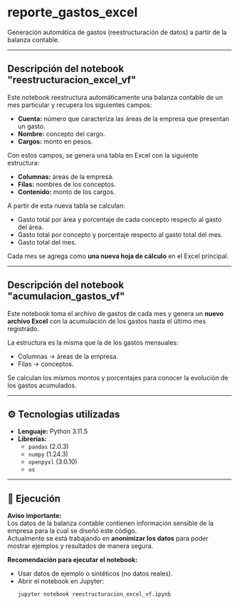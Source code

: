 # reporte_gastos_excel

Generación automática de gastos (reestructuración de datos) a partir de la balanza contable.

---

## Descripción del notebook "reestructuracion_excel_vf"

Este notebook reestructura automáticamente una balanza contable de un mes particular y recupera los siguientes campos:

- **Cuenta:** número que caracteriza las áreas de la empresa que presentan un gasto.  
- **Nombre:** concepto del cargo.  
- **Cargos:** monto en pesos.

Con estos campos, se genera una tabla en Excel con la siguiente estructura:

- **Columnas:** áreas de la empresa.  
- **Filas:** nombres de los conceptos.  
- **Contenido:** monto de los cargos.

A partir de esta nueva tabla se calculan:

- Gasto total por área y porcentaje de cada concepto respecto al gasto del área.  
- Gasto total por concepto y porcentaje respecto al gasto total del mes.  
- Gasto total del mes.

Cada mes se agrega como **una nueva hoja de cálculo** en el Excel principal.

---

## Descripción del notebook "acumulacion_gastos_vf"

Este notebook toma el archivo de gastos de cada mes y genera un **nuevo archivo Excel** con la acumulación de los gastos hasta el último mes registrado.

La estructura es la misma que la de los gastos mensuales:  
- Columnas -> áreas de la empresa.  
- Filas -> conceptos.  

Se calculan los mismos montos y porcentajes para conocer la evolución de los gastos acumulados.

---

## ⚙️ Tecnologías utilizadas

* **Lenguaje:** Python 3.11.5  
* **Librerías:**
  - `pandas` (2.0.3)  
  - `numpy` (1.24.3)  
  - `openpyxl` (3.0.10)  
  - `os`

---

## 🚀 Ejecución

**Aviso importante:**  
Los datos de la balanza contable contienen información sensible de la empresa para la cual se diseñó este código.  
Actualmente se está trabajando en **anonimizar los datos** para poder mostrar ejemplos y resultados de manera segura.

**Recomendación para ejecutar el notebook:**  
- Usar datos de ejemplo o sintéticos (no datos reales).  
- Abrir el notebook en Jupyter:
  ```bash
  jupyter notebook reestructuracion_excel_vf.ipynb

